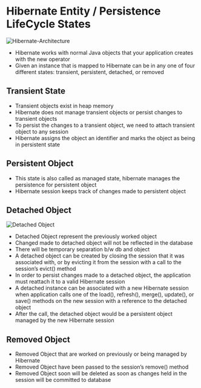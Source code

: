 #	Hibernate Entity / Persistence LifeCycle States

![Hibernate-Architecture](https://thoughts-on-java.org/wp-content/uploads/2017/08/Entity-LifeCycle-State-tiny.png)


-	Hibernate works with normal Java objects that your application creates with the new operator
-	Given an instance that is mapped to Hibernate can be in any one of four different states: transient, persistent, detached, or removed


## Transient State

-	Transient objects exist in heap memory
- 	Hibernate does not manage transient objects or persist changes to transient objects
-	To persist the changes to a transient object, we need to attach transient object to any session
-	Hibernate assigns the object an identifier and marks the object as being in persistent state



##	Persistent Object

-	This state is also called as managed state, hibernate manages the persistence for persistent object
-	Hibernate session keeps track of changes made to persistent object


## Detached Object

![Detached Object](https://cdn1.howtodoinjava.com/wp-content/uploads/2014/09/Detached-objects-exist-in-the-database-but-are-not-maintained-by-Hibernate.jpg)

-	Detached Object represent the previously worked object
-	Changed made to detached object will not be reflected in the database
-	There will be temporary separation b/w db and object
-	A detached object can be created by closing the session that it was associated with, or by evicting it from the session with a call to the session’s evict() method
-	In order to persist changes made to a detached object, the application must reattach it to a valid Hibernate session
-	A detached instance can be associated with a new Hibernate session when application calls one of the load(), refresh(), merge(), update(), or save() methods on the new session with a reference to the detached object
-	 After the call, the detached object would be a persistent object managed by the new Hibernate session



##	Removed Object

-	Removed Object that are worked on previously or being managed by Hibernate
-	Removed Object have been passed to the session’s remove() method
-	Removed Object soon will be deleted as soon as changes held in the session will be committed to database